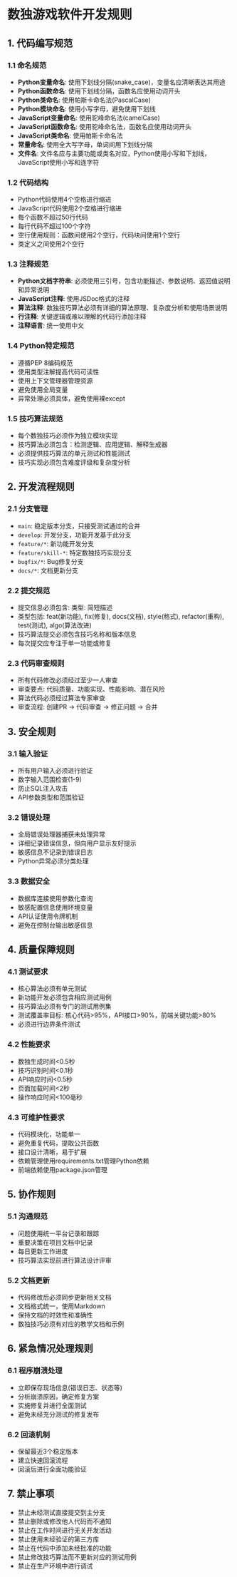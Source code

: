 # 数独游戏软件开发规则

## 1. 代码编写规范

### 1.1 命名规范
- **Python变量命名**: 使用下划线分隔(snake_case)，变量名应清晰表达其用途
- **Python函数命名**: 使用下划线分隔，函数名应使用动词开头
- **Python类命名**: 使用帕斯卡命名法(PascalCase)
- **Python模块命名**: 使用小写字母，避免使用下划线
- **JavaScript变量命名**: 使用驼峰命名法(camelCase)
- **JavaScript函数命名**: 使用驼峰命名法，函数名应使用动词开头
- **JavaScript类命名**: 使用帕斯卡命名法
- **常量命名**: 使用全大写字母，单词间用下划线分隔
- **文件名**: 文件名应与主要功能或类名对应，Python使用小写和下划线，JavaScript使用小写和连字符

### 1.2 代码结构
- Python代码使用4个空格进行缩进
- JavaScript代码使用2个空格进行缩进
- 每个函数不超过50行代码
- 每行代码不超过100个字符
- 空行使用规则：函数间使用2个空行，代码块间使用1个空行
- 类定义之间使用2个空行

### 1.3 注释规范
- **Python文档字符串**: 必须使用三引号，包含功能描述、参数说明、返回值说明和异常说明
- **JavaScript注释**: 使用JSDoc格式的注释
- **算法注释**: 数独技巧算法必须有详细的算法原理、复杂度分析和使用场景说明
- **行注释**: 关键逻辑或难以理解的代码行添加注释
- **注释语言**: 统一使用中文

### 1.4 Python特定规范
- 遵循PEP 8编码规范
- 使用类型注解提高代码可读性
- 使用上下文管理器管理资源
- 避免使用全局变量
- 异常处理必须具体，避免使用裸except

### 1.5 技巧算法规范
- 每个数独技巧必须作为独立模块实现
- 技巧算法必须包含：检测逻辑、应用逻辑、解释生成器
- 必须提供技巧算法的单元测试和性能测试
- 技巧实现必须包含难度评级和复杂度分析

## 2. 开发流程规则

### 2.1 分支管理
- `main`: 稳定版本分支，只接受测试通过的合并
- `develop`: 开发分支，功能开发基于此分支
- `feature/*`: 新功能开发分支
- `feature/skill-*`: 特定数独技巧实现分支
- `bugfix/*`: Bug修复分支
- `docs/*`: 文档更新分支

### 2.2 提交规范
- 提交信息必须包含: 类型: 简短描述
- 类型包括: feat(新功能), fix(修复), docs(文档), style(格式), refactor(重构), test(测试), algo(算法改进)
- 技巧算法提交必须包含技巧名称和版本信息
- 每次提交应专注于单一功能或修复

### 2.3 代码审查规则
- 所有代码修改必须经过至少一人审查
- 审查要点: 代码质量、功能实现、性能影响、潜在风险
- 算法代码必须经过算法专家审查
- 审查流程: 创建PR -> 代码审查 -> 修正问题 -> 合并

## 3. 安全规则

### 3.1 输入验证
- 所有用户输入必须进行验证
- 数字输入范围检查(1-9)
- 防止SQL注入攻击
- API参数类型和范围验证

### 3.2 错误处理
- 全局错误处理器捕获未处理异常
- 详细记录错误信息，但向用户显示友好提示
- 敏感信息不记录到错误日志
- Python异常必须分类处理

### 3.3 数据安全
- 数据库连接使用参数化查询
- 敏感配置信息使用环境变量
- API认证使用令牌机制
- 避免在控制台输出敏感信息

## 4. 质量保障规则

### 4.1 测试要求
- 核心算法必须有单元测试
- 新功能开发必须包含相应测试用例
- 技巧算法必须有专门的测试用例集
- 测试覆盖率目标: 核心代码>95%，API接口>90%，前端关键功能>80%
- 必须进行边界条件测试

### 4.2 性能要求
- 数独生成时间<0.5秒
- 技巧识别时间<0.1秒
- API响应时间<0.5秒
- 页面加载时间<2秒
- 操作响应时间<100毫秒

### 4.3 可维护性要求
- 代码模块化，功能单一
- 避免重复代码，提取公共函数
- 接口设计清晰，易于扩展
- 依赖管理使用requirements.txt管理Python依赖
- 前端依赖使用package.json管理

## 5. 协作规则

### 5.1 沟通规范
- 问题使用统一平台记录和跟踪
- 重要决策在项目文档中记录
- 每日更新工作进度
- 技巧算法实现前进行算法设计评审

### 5.2 文档更新
- 代码修改后必须同步更新相关文档
- 文档格式统一，使用Markdown
- 保持文档的时效性和准确性
- 数独技巧必须有对应的教学文档和示例

## 6. 紧急情况处理规则

### 6.1 程序崩溃处理
- 立即保存现场信息(错误日志、状态等)
- 分析崩溃原因，确定修复方案
- 实施修复并进行全面测试
- 避免未经充分测试的修复发布

### 6.2 回滚机制
- 保留最近3个稳定版本
- 建立快速回滚流程
- 回滚后进行全面功能验证

## 7. 禁止事项

- 禁止未经测试直接提交到主分支
- 禁止删除或修改他人代码而不通知
- 禁止在工作时间进行无关开发活动
- 禁止使用未经验证的第三方库
- 禁止在代码中添加未经批准的功能
- 禁止修改技巧算法而不更新对应的测试用例
- 禁止在生产环境中进行调试